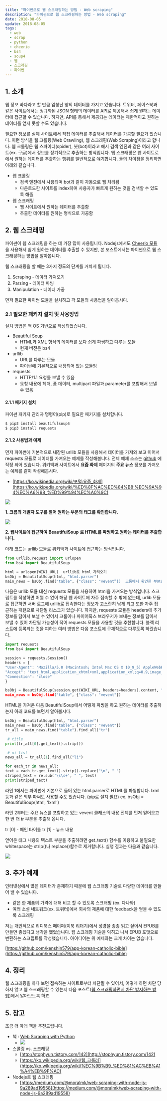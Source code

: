 ```yaml
---
title: "파이썬으로 웹 스크래핑하는 방법 - Web scraping"
description: "파이썬으로 웹 스크래핑하는 방법 - Web scraping"
date: 2018-08-05
update: 2018-08-05
tags:
  - web
  - scrap
  - python
  - cheerio
  - bs4
  - soup4
  - 웹
  - 스크래핑
  - 파이썬
---
```


## 1. 소개

웹 정보 바다라고 할 만큼 엄청난 양의 데이터를 가지고 있습니다. 트위터, 페이스북과 같은 사이트에서는 정규화된 JSON 형태의 데이터를 API로 제공해서 쉽게 원하는 데이터에 접근할 수 있습니다. 하지만, API를 통해서 제공되는 데이터는 제한적이고 원하는 데이터를 얻지 못할 수도 있습니다.

필요한 정보를 실제 사이트에서 직접 데이터를 추출해서 데이터를 가공할 필요가 있습니다. 이런 방식을 웹 크롤링(Web Crawling), 웹 스크래핑(Web Scraping)이라고 합니다. 웹 크롤링은 웹 스파이터(spider), 봇(bot)이라고 해서 검색 엔진과 같은 여러 사이트(ex. 구글)에서 정보를 정기적으로 추출하는 방식입니다. 웹 스크래핑은 웹 사이트로에서 원하는 데이터를 추출하는 행위를 일반적으로 얘기합니다. 둘의 차이점을 정리하면 아래와 같습니다.

* 웹 크롤링
    * 검색 엔진에서 사용되며 bot과 같이 자동으로 웹 처리됨
    * 다운로드한 사이트를 index하여 사용자가 빠르게 원하는 것을 검색할 수 있도록 해줌
* 웹 스크래핑
    * 웹 사이트에서 원하는 데이터를 추출함
    * 추출한 데이터를 원하는 형식으로 가공함

## 2. 웹 스크래핑
파이썬이 웹 스크래핑을 하는 데 가장 많이 사용됩니다. Nodejs에서도 [Cheerio 모듈](https://medium.com/@moralmk/web-scraping-with-node-js-9a289ad19558) 을 사용해서 쉽게 원하는 데이터를 추출할 수 있지만, 본 포스트에서는 파이썬으로 웹 스크래핑하는 방법을 알아봅니다.

웹 스크래핑을 할 때는 3가지 정도의 단계를 거치게 됩니다.

1. Scraping - 데이터 가져오기
2. Parsing - 데이터 파씽
3. Manipulation - 데이터 가공

먼저 필요한 파이썬 모듈을 설치하고 각 모듈의 사용법을 알아봅시다.

### 2.1 필요한 패키지 설치 및 사용방법
설치 방법은 맥 OS 기반으로 작성되었습니다.

* Beautiful Soup
    * HTML과 XML 형식의 데이터를 보다 쉽게 파씽하고 다루는 모듈
    * 현재 버전은 bs4
* urllib
    * URL를 다루는 모듈
    * 파이썬에 기본적으로 내장되어 있는 모듈임
* requests
    * HTTP/1.1 요청를 보낼 수 있음
    * 요청 내용에 헤더, 폼 데이터, multipart 파일과 parameter를 포함해서 보낼 수 있음

#### 2.1.1 패키지 설치
파이썬 패키지 관리자 명령어(pip)로 필요한 패키지를 설치합니다.

```bash
$ pip3 install beautifulsoup4
$ pip3 install requests
```

#### 2.1.2 사용법과 예제
먼저 파이썬에 기본적으로 내장된 urllib 모듈을 사용해서 데이터를 가져와 보고 이어서 requests 모듈로 데이터를 가져오는 예제를 작성해봅니다. 전체 예제 소스는 [github](https://github.com/kenshin579/tutorials-python/tree/master/web_scraping/01_web_scraping) 에 작정 되어 있습니다.
위키백과 사이트에서 **요즘 화제** 페이지의 **주요 뉴스** 정보를 가져오는 예제를 같이 작성해봅시다.

* [https://ko.wikipedia.org/wiki/포털:요즘_화제](https://ko.wikipedia.org/wiki/%ED%8F%AC%ED%84%B8:%EC%9A%94%EC%A6%98_%ED%99%94%EC%A0%9C)

![](wiki.png)

**1. 크롬의 개발자 도구를 열어 원하는 부분의 태그를 확인합니다.**

![](6B835F07-A3A4-4479-88DF-6F3B0F8D66D7.png)

**2. 웹사이트에 접근하여** **BeautifulSoup** **로 HTML를 파씽하고 원하는 데이터를 추출합니다.**

아래 코드는 urllib 모듈로 위키백과 사이트에 접근하는 방식입니다.

```python
from urllib.request import urlopen
from bs4 import BeautifulSoup

html = urlopen(WIKI_URL)  urllib로 html 가져오기
bsObj = BeautifulSoup(html, "html.parser")
main_news = bsObj.find("table", {"class": "vevent”})  크롬에서 확인한 부분으로 작성함
```

다음은 urllib 모듈 대신 requests 모듈을 사용하여 html을 가져오는 방식입니다. 스크립트를 작성하면 어쩔 수 없이 해당 웹 사이트에 자주 접속할 수 밖에 없는데, urlib 모듈로 접근하면 서버 로그에 urllib로 접속한다는 정보가 고스란히 남게 되고 또한 자주 접근하는 패턴으로 차단될 리스크가 있습니다. 하지만, requests 모듈은 headers에 추가 정보를 담아서 보낼 수 있어서 크롬이나 파이어폭스 브라우저가 보내는 정보를 담아서 보낼 수 있어 차단될 가능성이 적어 requests 모듈을 사용할 것을 추천합니다. 블랙 리스트에 등록되는 것을 피하는 여러 방법은 다음 포스트에 구체적으로 다루도록 하겠습니다.

```python
import requests
from bs4 import BeautifulSoup

session = requests.Session()
headers = {
"User-Agent": "Mozilla/5.0 (Macintosh; Intel Mac OS X 10_9_5) AppleWebKit 537.36 (KHTML, like Gecko) Chrome",
"Accept": "text_html,application_xhtml+xml,application_xml;q=0.9,image_webp,**/**;q=0.8",
"Connection": "close"
}

bsObj = BeautifulSoup(session.get(WIKI_URL, headers=headers).content, "html.parser”) requests로 url에 접근해 html를 가져옴
main_news = bsObj.find("table", {"class": "vevent"})
```

HTML을 가져온 다음 BeautifulSoup에서 어떻게 파씽을 하고 원하는 데이터를 추출하는지 아래 코드를 보면서 알아봅시다.

```python
bsObj = BeautifulSoup(html, "html.parser")
main_news = bsObj.find("table", {"class": "vevent"})
tr_all = main_news.find("table").find_all("tr")

 # title
print(tr_all[0].get_text().strip())

 # ui list
news_all = tr_all[1].find_all("li")

for each_tr in news_all:
text = each_tr.get_text().strip().replace("\n", " ")
striped_text = re.sub('\s\s+', " ", text)
print(striped_text)
```

라인 1에서는 파이썬에 기본으로 들어 있는 html.parser로 HTML를 파씽합니다. lxml등과 같은 외부 파써도 사용할 수도 있습니다. (pip로 설치 필요)
ex. bsObj = BeautifulSoup(html, ‘lxml’)

라인 2부터는 주요 뉴스를 포함하고 있는 vevent 클래스의 내용 전체를 먼저 얻어오고 한 번 더 tr 부분을 추출해 옵니다.

tr [0] - 메인 타이틀
tr [1] - 뉴스 내용

얻어온 태그 내용의 텍스트 부분을 추출하려면 get_text() 함수를 이용하고 불필요한 whitespace는 strip()나 replace()함수로 제거합니다.
실행 결과는 다음과 같습니다.

![](01_execution.png)

## 3. 추가 예제
인터넷상에서 많은 데이터가 존재하기 때문에 웹 스크래핑 기술로 다양한 데이터를 만들어 낼 수 있습니다.

* 같은 한 제품의 가격에 대해 비교 할 수 있도록 스크래핑 (ex. 다나와)
* 여러 소셜 네트워크(ex. 트위터)에서 회사의 제품에 대한 feedback을 얻을 수 있도록 스크래핑

저는 개인적으로 리디북스 페이퍼(이북 리더기)에서 성경을 종종 읽고 싶어서 EPUB를 만들면 좋겠다고 생각을 했었습니다. 웹 스크래핑 기술을 익히고 나서 EPUB 포맷으로 변환하는 스크립트를 작성했습니다. 아이디어는 위 예제와는 크게 차이는 없습니다.

[https://github.com/kenshin579/app-korean-catholic-bible](https://github.com/kenshin579/app-korean-catholic-bible)


## 4. 정리

웹 스크래핑을 하다 보면 접속하는 사이트로부터 차단될 수 있어서, 어떻게 하면 차단 당하지 않고 웹 스크래핑할 수 있는지 다음 포스트([웹 스크래핑하면서 차단 방지하는 방법](http://advenoh.tistory.com/3))에서 알아보도록 하죠.

## 5. 참고

조금 더 아래 책을 추천드립니다.

* 책 : [Web Scraping with Python](http://www.hanbit.co.kr/store/books/look.php?p_code=B7159663510)
    * ![](image_1.jpeg)
* 스콜링 vs. 스크래핑
    * [http://stophyun.tistory.com/142](http://stophyun.tistory.com/142)
    * [https://ko.wikipedia.org/wiki/웹_크롤러](https://ko.wikipedia.org/wiki/%EC%9B%B9_%ED%81%AC%EB%A1%A4%EB%9F%AC)
* Nodejs로 웹 스크래핑
    * [https://medium.com/@moralmk/web-scraping-with-node-js-9a289ad19558](https://medium.com/@moralmk/web-scraping-with-node-js-9a289ad19558)


